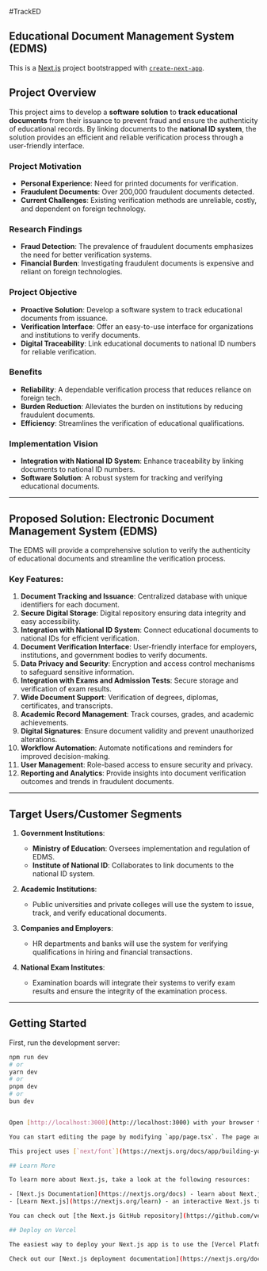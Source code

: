 #TrackED

## Educational Document Management System (EDMS)

This is a [Next.js](https://nextjs.org) project bootstrapped with [`create-next-app`](https://nextjs.org/docs/app/api-reference/cli/create-next-app).

## Project Overview

This project aims to develop a **software solution** to **track educational documents** from their issuance to prevent fraud and ensure the authenticity of educational records. By linking documents to the **national ID system**, the solution provides an efficient and reliable verification process through a user-friendly interface.

### **Project Motivation**
- **Personal Experience**: Need for printed documents for verification.
- **Fraudulent Documents**: Over 200,000 fraudulent documents detected.
- **Current Challenges**: Existing verification methods are unreliable, costly, and dependent on foreign technology.

### **Research Findings**
- **Fraud Detection**: The prevalence of fraudulent documents emphasizes the need for better verification systems.
- **Financial Burden**: Investigating fraudulent documents is expensive and reliant on foreign technologies.

### **Project Objective**
- **Proactive Solution**: Develop a software system to track educational documents from issuance.
- **Verification Interface**: Offer an easy-to-use interface for organizations and institutions to verify documents.
- **Digital Traceability**: Link educational documents to national ID numbers for reliable verification.

### **Benefits**
- **Reliability**: A dependable verification process that reduces reliance on foreign tech.
- **Burden Reduction**: Alleviates the burden on institutions by reducing fraudulent documents.
- **Efficiency**: Streamlines the verification of educational qualifications.

### **Implementation Vision**
- **Integration with National ID System**: Enhance traceability by linking documents to national ID numbers.
- **Software Solution**: A robust system for tracking and verifying educational documents.

---

## Proposed Solution: Electronic Document Management System (EDMS)

The EDMS will provide a comprehensive solution to verify the authenticity of educational documents and streamline the verification process.

### Key Features:
1. **Document Tracking and Issuance**: Centralized database with unique identifiers for each document.
2. **Secure Digital Storage**: Digital repository ensuring data integrity and easy accessibility.
3. **Integration with National ID System**: Connect educational documents to national IDs for efficient verification.
4. **Document Verification Interface**: User-friendly interface for employers, institutions, and government bodies to verify documents.
5. **Data Privacy and Security**: Encryption and access control mechanisms to safeguard sensitive information.
6. **Integration with Exams and Admission Tests**: Secure storage and verification of exam results.
7. **Wide Document Support**: Verification of degrees, diplomas, certificates, and transcripts.
8. **Academic Record Management**: Track courses, grades, and academic achievements.
9. **Digital Signatures**: Ensure document validity and prevent unauthorized alterations.
10. **Workflow Automation**: Automate notifications and reminders for improved decision-making.
11. **User Management**: Role-based access to ensure security and privacy.
12. **Reporting and Analytics**: Provide insights into document verification outcomes and trends in fraudulent documents.

---

## Target Users/Customer Segments

1. **Government Institutions**: 
   - **Ministry of Education**: Oversees implementation and regulation of EDMS.
   - **Institute of National ID**: Collaborates to link documents to the national ID system.
   
2. **Academic Institutions**: 
   - Public universities and private colleges will use the system to issue, track, and verify educational documents.
   
3. **Companies and Employers**: 
   - HR departments and banks will use the system for verifying qualifications in hiring and financial transactions.
   
4. **National Exam Institutes**: 
   - Examination boards will integrate their systems to verify exam results and ensure the integrity of the examination process.

---

## Getting Started

First, run the development server:

```bash
npm run dev
# or
yarn dev
# or
pnpm dev
# or
bun dev


Open [http://localhost:3000](http://localhost:3000) with your browser to see the result.

You can start editing the page by modifying `app/page.tsx`. The page auto-updates as you edit the file.

This project uses [`next/font`](https://nextjs.org/docs/app/building-your-application/optimizing/fonts) to automatically optimize and load [Geist](https://vercel.com/font), a new font family for Vercel.

## Learn More

To learn more about Next.js, take a look at the following resources:

- [Next.js Documentation](https://nextjs.org/docs) - learn about Next.js features and API.
- [Learn Next.js](https://nextjs.org/learn) - an interactive Next.js tutorial.

You can check out [the Next.js GitHub repository](https://github.com/vercel/next.js) - your feedback and contributions are welcome!

## Deploy on Vercel

The easiest way to deploy your Next.js app is to use the [Vercel Platform](https://vercel.com/new?utm_medium=default-template&filter=next.js&utm_source=create-next-app&utm_campaign=create-next-app-readme) from the creators of Next.js.

Check out our [Next.js deployment documentation](https://nextjs.org/docs/app/building-your-application/deploying) for more details.
